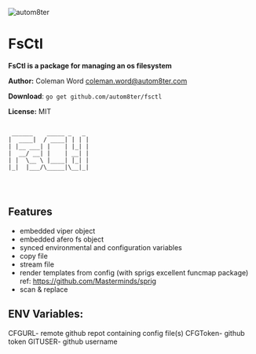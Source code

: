 ![autom8ter](https://github.com/autom8ter/logo/blob/master/white_logo_dark_background.jpg?raw=true)

# FsCtl

**FsCtl is a package for managing an os filesystem**

**Author:** Coleman Word coleman.word@autom8ter.com

**Download**: `go get github.com/autom8ter/fsctl`

**License:** MIT

```text

 ______    _____ _   _ 
|  ____|  / ____| | | |
| |__ ___| |    | |_| |
|  __/ __| |    | __| |
| |  \__ \ |____| |_| |
|_|  |___/\_____|\__|_|
                       
                       
                                   
```

## Features
- embedded viper object
- embedded afero fs object
- synced environmental and configuration variables
- copy file
- stream file
- render templates from config (with sprigs excellent funcmap package) ref: https://github.com/Masterminds/sprig
- scan & replace

## ENV Variables:
CFGURL- remote github repot containing config file(s)
CFGToken- github token
GITUSER- github username
